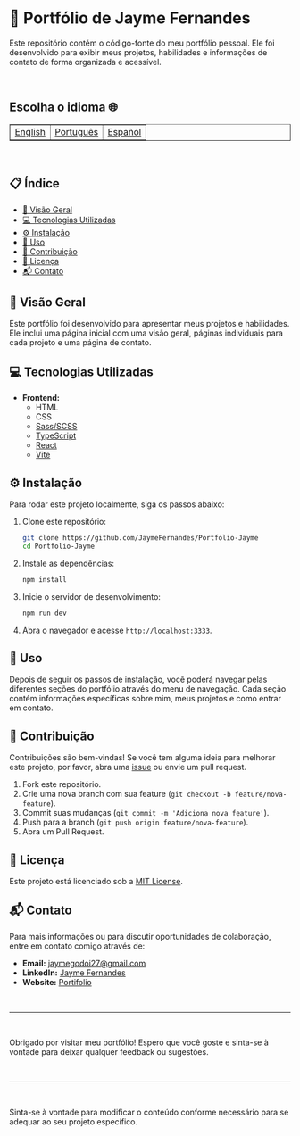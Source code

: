 # 🌟 Portfólio de Jayme Fernandes

Este repositório contém o código-fonte do meu portfólio pessoal. Ele foi desenvolvido para exibir meus projetos, habilidades e informações de contato de forma organizada e acessível.

<br/>

## Escolha o idioma 🌐

<table border=1>
  <tr>
    <td><a href="https://github.com/JaymeFernandes/Portfolio-Jayme/blob/main/README.md">English</a></td>
    <td><a href="https://github.com/JaymeFernandes/Portfolio-Jayme/blob/main/README_pt.md">Português</a></td>
    <td><a href="https://github.com/JaymeFernandes/Portfolio-Jayme/blob/main/README_es.md">Español</a></td>
  </tr>
</table>

<br/>

## 📋 Índice

- [📖 Visão Geral](#visão-geral)
- [💻 Tecnologias Utilizadas](#tecnologias-utilizadas)
- [⚙️ Instalação](#instalação)
- [🚀 Uso](#uso)
- [🤝 Contribuição](#contribuição)
- [📜 Licença](#licença)
- [📬 Contato](#contato)

## 📖 Visão Geral

Este portfólio foi desenvolvido para apresentar meus projetos e habilidades. Ele inclui uma página inicial com uma visão geral, páginas individuais para cada projeto e uma página de contato.

## 💻 Tecnologias Utilizadas

- **Frontend:**
  - HTML
  - CSS
  - [Sass/SCSS](https://sass-lang.com/)
  - [TypeScript](https://www.typescriptlang.org/)
  - [React](https://reactjs.org/)
  - [Vite](https://vitejs.dev/)

## ⚙️ Instalação

Para rodar este projeto localmente, siga os passos abaixo:

1. Clone este repositório:
    ```bash
    git clone https://github.com/JaymeFernandes/Portfolio-Jayme
    cd Portfolio-Jayme
    ```

2. Instale as dependências:
    ```bash
    npm install
    ```

3. Inicie o servidor de desenvolvimento:
    ```bash
    npm run dev
    ```

4. Abra o navegador e acesse `http://localhost:3333`.

## 🚀 Uso

Depois de seguir os passos de instalação, você poderá navegar pelas diferentes seções do portfólio através do menu de navegação. Cada seção contém informações específicas sobre mim, meus projetos e como entrar em contato.

## 🤝 Contribuição

Contribuições são bem-vindas! Se você tem alguma ideia para melhorar este projeto, por favor, abra uma [issue](https://github.com/JaymeFernandes/Portfolio-Jayme/issues) ou envie um pull request.

1. Fork este repositório.
2. Crie uma nova branch com sua feature (`git checkout -b feature/nova-feature`).
3. Commit suas mudanças (`git commit -m 'Adiciona nova feature'`).
4. Push para a branch (`git push origin feature/nova-feature`).
5. Abra um Pull Request.

## 📜 Licença

Este projeto está licenciado sob a [MIT License](LICENSE).

## 📬 Contato

Para mais informações ou para discutir oportunidades de colaboração, entre em contato comigo através de:

- **Email:** [jaymegodoi27@gmail.com](mailto:jaymegodoi27@gmail.com)
- **LinkedIn:** [Jayme Fernandes](https://www.linkedin.com/in/jayme-fernandes/)
- **Website:** [Portifolio](https://www.seusite.com)

<br/>

---

<br/>

Obrigado por visitar meu portfólio! Espero que você goste e sinta-se à vontade para deixar qualquer feedback ou sugestões.

<br/>

---

<br/>

Sinta-se à vontade para modificar o conteúdo conforme necessário para se adequar ao seu projeto específico.